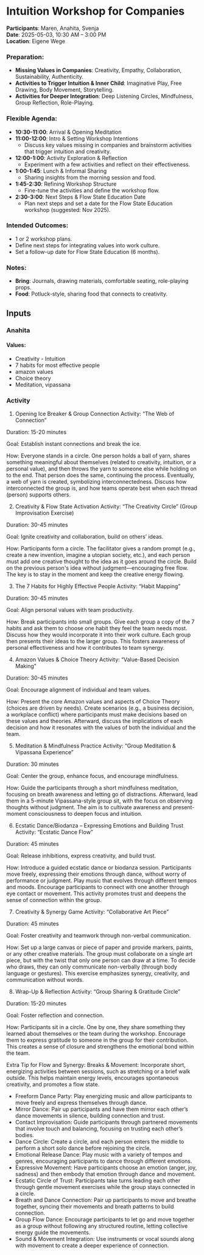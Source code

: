 # Intuition Workshop for Companies

**Participants**: Maren, Anahita, Svenja  
**Date**: 2025-05-03, 10:30 AM – 3:00 PM  
**Location**: Eigene Wege

### Preparation:
- **Missing Values in Companies**: Creativity, Empathy, Collaboration, Sustainability, Authenticity.
- **Activities to Trigger Intuition & Inner Child**: Imaginative Play, Free Drawing, Body Movement, Storytelling.
- **Activities for Deeper Integration**: Deep Listening Circles, Mindfulness, Group Reflection, Role-Playing.

### Flexible Agenda:
- **10:30-11:00**: Arrival & Opening Meditation
- **11:00-12:00**: Intro & Setting Workshop Intentions  
  - Discuss key values missing in companies and brainstorm activities that trigger intuition and creativity.
- **12:00-1:00**: Activity Exploration & Reflection  
  - Experiment with a few activities and reflect on their effectiveness. 
- **1:00-1:45**: Lunch & Informal Sharing  
  - Sharing insights from the morning session and food.
- **1:45-2:30**: Refining Workshop Structure  
  - Fine-tune the activities and define the workshop flow.
- **2:30-3:00**: Next Steps & Flow State Education Date  
  - Plan next steps and set a date for the Flow State Education workshop (suggested: Nov 2025).

### Intended Outcomes:
- 1 or 2 workshop plans.
- Define next steps for integrating values into work culture.
- Set a follow-up date for Flow State Education (6 months).

### Notes:
- **Bring**: Journals, drawing materials, comfortable seating, role-playing props.
- **Food**: Potluck-style, sharing food that connects to creativity.



## Inputs
### Anahita

#### Values:
  - Creativity - Intuition
  - 7 habits for most effective people
  - amazon values
  - Choice theory
  - Meditation, vipassana

### Activity
1. Opening Ice Breaker & Group Connection
Activity: “The Web of Connection”

Duration: 15-20 minutes

Goal: Establish instant connections and break the ice.

How: Everyone stands in a circle. One person holds a ball of yarn, shares something meaningful about themselves (related to creativity, intuition, or a personal value), and then throws the yarn to someone else while holding on to the end. That person does the same, continuing the process. Eventually, a web of yarn is created, symbolizing interconnectedness. Discuss how interconnected the group is, and how teams operate best when each thread (person) supports others.

2. Creativity & Flow State Activation
Activity: “The Creativity Circle” (Group Improvisation Exercise)

Duration: 30-45 minutes

Goal: Ignite creativity and collaboration, build on others’ ideas.

How: Participants form a circle. The facilitator gives a random prompt (e.g., create a new invention, imagine a utopian society, etc.), and each person must add one creative thought to the idea as it goes around the circle. Build on the previous person's idea without judgment—encouraging free flow. The key is to stay in the moment and keep the creative energy flowing.

3. The 7 Habits for Highly Effective People
Activity: “Habit Mapping”

Duration: 30-45 minutes

Goal: Align personal values with team productivity.

How: Break participants into small groups. Give each group a copy of the 7 habits and ask them to choose one habit they feel the team needs most. Discuss how they would incorporate it into their work culture. Each group then presents their ideas to the larger group. This fosters awareness of personal effectiveness and how it contributes to team synergy.

4. Amazon Values & Choice Theory
Activity: “Value-Based Decision Making”

Duration: 30-45 minutes

Goal: Encourage alignment of individual and team values.

How: Present the core Amazon values and aspects of Choice Theory (choices are driven by needs). Create scenarios (e.g., a business decision, a workplace conflict) where participants must make decisions based on these values and theories. Afterward, discuss the implications of each decision and how it resonates with the values of both the individual and the team.

5. Meditation & Mindfulness Practice
Activity: “Group Meditation & Vipassana Experience”

Duration: 30 minutes

Goal: Center the group, enhance focus, and encourage mindfulness.

How: Guide the participants through a short mindfulness meditation, focusing on breath awareness and letting go of distractions. Afterward, lead them in a 5-minute Vipassana-style group sit, with the focus on observing thoughts without judgment. The aim is to cultivate awareness and present-moment consciousness to deepen focus and intuition.

6. Ecstatic Dance/Biodanza – Expressing Emotions and Building Trust
Activity: “Ecstatic Dance Flow”

Duration: 45 minutes

Goal: Release inhibitions, express creativity, and build trust.

How: Introduce a guided ecstatic dance or biodanza session. Participants move freely, expressing their emotions through dance, without worry of performance or judgment. Play music that evolves through different tempos and moods. Encourage participants to connect with one another through eye contact or movement. This activity promotes trust and deepens the sense of connection within the group.

7. Creativity & Synergy Game
Activity: “Collaborative Art Piece”

Duration: 45 minutes

Goal: Foster creativity and teamwork through non-verbal communication.

How: Set up a large canvas or piece of paper and provide markers, paints, or any other creative materials. The group must collaborate on a single art piece, but with the twist that only one person can draw at a time. To decide who draws, they can only communicate non-verbally (through body language or gestures). This exercise emphasizes synergy, creativity, and communication without words.

8. Wrap-Up & Reflection
Activity: “Group Sharing & Gratitude Circle”

Duration: 15-20 minutes

Goal: Foster reflection and connection.

How: Participants sit in a circle. One by one, they share something they learned about themselves or the team during the workshop. Encourage them to express gratitude to someone in the group for their contribution. This creates a sense of closure and strengthens the emotional bond within the team.

Extra Tip for Flow and Synergy:
Breaks & Movement: Incorporate short, energizing activities between sessions, such as stretching or a brief walk outside. This helps maintain energy levels, encourages spontaneous creativity, and promotes a flow state.

- Freeform Dance Party: Play energizing music and allow participants to move freely and express themselves through dance.
- Mirror Dance: Pair up participants and have them mirror each other’s dance movements in silence, building connection and trust.
- Contact Improvisation: Guide participants through partnered movements that involve touch and balancing, focusing on trusting each other’s bodies.
- Dance Circle: Create a circle, and each person enters the middle to perform a short solo dance before rejoining the circle.
- Emotional Release Dance: Play music with a variety of tempos and genres, encouraging participants to dance through different emotions.
- Expressive Movement: Have participants choose an emotion (anger, joy, sadness) and then embody that emotion through dance and movement.
- Ecstatic Circle of Trust: Participants take turns leading each other through gentle movement exercises while the group stays connected in a circle.
- Breath and Dance Connection: Pair up participants to move and breathe together, syncing their movements and breath patterns to build connection.
- Group Flow Dance: Encourage participants to let go and move together as a group without following any structured routine, letting collective energy guide the movements.
- Sound & Movement Integration: Use instruments or vocal sounds along with movement to create a deeper experience of connection.
